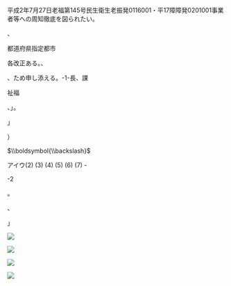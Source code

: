 平成2年7月27日老福第145号民生衛生老振発0116001・平17障障発0201001事業者等への周知徹底を図られたい。

、

都道府県指定都市

各改正ある。、

、ため申し添える。-1-長、課

祉福

、」。

」

）

$\\boldsymbol{\\backslash}$

アイウ(2) (3) (4) (5) (6) (7) -

-2

。

、

」

![](https://www.nta.go.jp/tmp/1e32b1cd-61ea-455c-b73e-e8091a306fbc/images/ab34f774d37a7baf432153577564c57f63c2de4c890d52fc6211fab9a1dea091.jpg)

![](https://www.nta.go.jp/tmp/1e32b1cd-61ea-455c-b73e-e8091a306fbc/images/bb3856e166c67534ca59019f4c4a6d493122f0743be9110d025d0d49865a059c.jpg)

![](https://www.nta.go.jp/tmp/1e32b1cd-61ea-455c-b73e-e8091a306fbc/images/997f84cb9bc46c9fe89206ee9b1a34eef90e33f5095bd115f11f803edeb5726b.jpg)

![](https://www.nta.go.jp/tmp/1e32b1cd-61ea-455c-b73e-e8091a306fbc/images/c8b3a6c1d606c394ee7560a32b74e142f1e5cea57cd7b682bc66d9016f30c2d2.jpg)